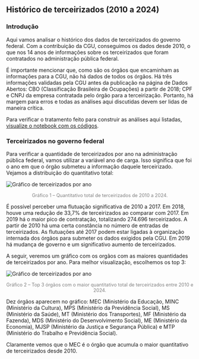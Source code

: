 ## Histórico de terceirizados (2010 a 2024)

### Introdução

Aqui vamos analisar o histórico dos dados de terceirizados do governo federal. Com a contribuição da CGU, conseguimos os dados desde 2010, o que nos 14 anos de informações sobre os terceirizados que foram contratados no administração pública federal. 

É importante mencionar que, como são os órgãos que encaminham as informações para a CGU, não há dados de todos os órgãos. Há três informações validadas pela CGU antes da publicação na página de Dados Abertos: CBO (Classificação Brasileira de Ocupações) a partir de 2018; CPF e CNPJ da empresa contratada pelo órgão para a terceirização. Portanto, há margem para erros e todas as análises aqui discutidas devem ser lidas de maneira crítica. 

Para verificar o tratamento feito para construir as análises aqui listadas, [visualize o notebook com os códigos](https://nbviewer.org/github/lab-dados-seges/dados-terceirizados/blob/main/analises/historico_terceirizados.ipynb).

### Terceirizados no governo federal

Para verificar a quantidade de terceirizados por ano na administração pública federal, vamos utilizar a variável ano de carga. Isso significa que foi o ano em que o órgão submeteu a informação daquele terceirizado. Vejamos a distribuição do quantitativo total:

![Gráfico de terceirizados por ano](../analises/graficos/quantidade_terceirizados_por_ano.png)
<p style="text-align: center; font-size: 0.9em; color: gray;">
Gráfico 1 – Quantitativo total de terceirizados de 2010 a 2024.
</p>

É possível perceber uma flutuação significativa de 2010 a 2017. Em 2018, houve uma redução de 33,7% de terceirizados ao comparar com 2017. Em 2019 há o maior pico de contratação, totalizando 274.696 terceirizados. A partir de 2010 há uma certa constância no número de entradas de terceirizados. As flutuações até 2017 podem estar ligadas à organização internada dos órgãos para submeter os dados exigidos pela CGU. Em 2019 há mudança de governo e um significativo aumento de terceirizados.

A seguir, veremos um gráfico com os orgãos com as maiores quantidades de terceirizados por ano. Para melhor visualização, escolhemos os top 3:

![Gráfico de terceirizados por ano](../analises/graficos/top3_orgaos_qtd_terceirizados_ano.png)
<p style="text-align: center; font-size: 0.9em; color: gray;">
Gráfico 2 – Top 3 órgãos com o maior quantitativo total de terceirizados entre 2010 e 2024.
</p>

Dez órgãos aparecem no gráfico: MEC (Ministério da Educação, MINC (Ministério da Cultura), MPS (Ministério da Previdência Social), MS (Ministério da Saúde), MT (Ministério dos Transportes), MF (Ministério da Fazenda), MDS (Ministério do Desenvolvimento Social), ME (Ministério da Economia), MJSP (Ministério da Justiça e Segurança Pública) e MTP (Ministério do Trabalho e Previdência Social).

Claramente vemos que o MEC é o órgão que acumula o maior quantitativo de terceirizados desde 2010.